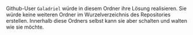 Github-User `Galadriel` würde in diesem Ordner ihre Lösung realisieren. Sie würde keine weiteren Ordner im Wurzelverzeichnis des Repositories erstellen. Innerhalb diese Ordners selbst kann sie aber schalten und walten wie sie möchte.
